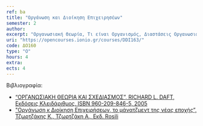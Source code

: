 ```yaml
---
ref: ba
title: "Οργάνωση και Διοίκηση Επιχειρησέων"
semester: 2
author: 
excerpt: "Οργανωσιακή Θεωρία, Τι είναι Οργανισμός, Διαστάσεις Οργανωσιακού Σχεδιασμού, Στρατηγική Επιχειρήσεων, Αντιστοίχιση σχεδιασμού-στόxων και στρατηγικής, Αποτελεσματικότητα έναντι Αποδοτικότητας, Τύποι Δομής Οργανισμών, Συστήματα Πληροφορικής και Επικοινωνιών για τη λήψη Επιχειρηματικών Αποφάσεων, Αντίκτυπο της Ποιότητας της Πληροφορίας στη λήψη αποφάσεων, Επιχειρηματικές Διαδικασίες υποβοηθούμενες από την τεχνολογία RFID κ.α."
uri: "https://opencourses.ionio.gr/courses/DDI163/"
code: ΔΟ160
type: "Ο"
hours: 4
extra: 
ects: 4
---
```



Βιβλιογραφία: 
  - [“ΟΡΓΑΝΩΣΙΑΚΗ ΘΕΩΡΙΑ ΚΑΙ ΣΧΕΔΙΑΣΜΟΣ”, RICHARD L. DAFT, Εκδόσεις Κλειδάριθμος, ISBN 960-209-846-5, 2005](https://service.eudoxus.gr/search/#a/id:13849/0)
  - ["Οργάνωση κ Διοίκηση Επιχειρήσεων, το μάνατζμεντ της νέας εποχής”, Τζωρτζάκης Κ., Τζωρτζάκη Α., Εκδ. Rosili](https://service.eudoxus.gr/search/#a/id:86053199/0)
  
  
